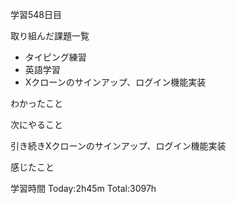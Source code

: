 学習548日目

取り組んだ課題一覧

- タイピング練習
- 英語学習
- Xクローンのサインアップ、ログイン機能実装


わかったこと

次にやること

引き続きXクローンのサインアップ、ログイン機能実装


感じたこと

学習時間 Today:2h45m Total:3097h
